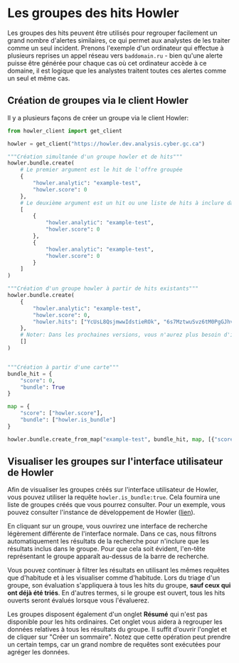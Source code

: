# Les groupes des hits Howler

Les groupes des hits peuvent être utilisés pour regrouper facilement un grand nombre d'alertes similaires, ce qui permet aux analystes de les traiter comme un seul incident. Prenons l'exemple d'un ordinateur qui effectue à plusieurs reprises un appel réseau vers `baddomain.ru` - bien qu'une alerte puisse être générée pour chaque cas où cet ordinateur accède à ce domaine, il est logique que les analystes traitent toutes ces alertes comme un seul et même cas.

## Création de groupes via le client Howler

Il y a plusieurs façons de créer un groupe via le client Howler:

```python
from howler_client import get_client

howler = get_client("https://howler.dev.analysis.cyber.gc.ca")

"""Création simultanée d'un groupe howler et de hits"""
howler.bundle.create(
    # Le premier argument est le hit de l'offre groupée
    {
        "howler.analytic": "example-test",
        "howler.score": 0
    },
    # Le deuxième argument est un hit ou une liste de hits à inclure dans l'offre groupée.
    [
        {
            "howler.analytic": "example-test",
            "howler.score": 0
        },
        {
            "howler.analytic": "example-test",
            "howler.score": 0
        }
    ]
)

"""Création d'un groupe howler à partir de hits existants"""
howler.bundle.create(
    {
        "howler.analytic": "example-test",
        "howler.score": 0,
        "howler.hits": ["YcUsL8QsjmwwIdstieROk", "6s7MztwuSvz6tM0PgGJhvz"]
    },
    # Noter: Dans les prochaines versions, vous n'aurez plus besoin d'inclure cet argument.
    []
)


"""Création à partir d'une carte"""
bundle_hit = {
    "score": 0,
    "bundle": True
}

map = {
    "score": ["howler.score"],
    "bundle": ["howler.is_bundle"]
}

howler.bundle.create_from_map("example-test", bundle_hit, map, [{"score": 0}])
```

## Visualiser les groupes sur l'interface utilisateur de Howler

Afin de visualiser les groupes créés sur l'interface utilisateur de Howler, vous pouvez utiliser la requête `howler.is_bundle:true`. Cela fournira une liste de groupes créés que vous pourrez consulter. Pour un exemple, vous pouvez consulter l'instance de développement de Howler ([lien](https://howler.dev.analysis.cyber.gc.ca/hits?query=howler.is_bundle%3Atrue)).

En cliquant sur un groupe, vous ouvrirez une interface de recherche légèrement différente de l'interface normale. Dans ce cas, nous filtrons automatiquement les résultats de la recherche pour n'inclure que les résultats inclus dans le groupe. Pour que cela soit évident, l'en-tête représentant le groupe apparaît au-dessus de la barre de recherche.

Vous pouvez continuer à filtrer les résultats en utilisant les mêmes requêtes que d'habitude et à les visualiser comme d'habitude. Lors du triage d'un groupe, son évaluation s'appliquera à tous les hits du groupe, **sauf ceux qui ont déjà été triés**. En d'autres termes, si le groupe est ouvert, tous les hits ouverts seront évalués lorsque vous l'évaluerez.

Les groupes disposent également d'un onglet **Résumé** qui n'est pas disponible pour les hits ordinaires. Cet onglet vous aidera à regrouper les données relatives à tous les résultats du groupe. Il suffit d'ouvrir l'onglet et de cliquer sur "Créer un sommaire". Notez que cette opération peut prendre un certain temps, car un grand nombre de requêtes sont exécutées pour agréger les données.
